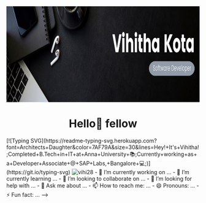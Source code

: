 <img align="center" height=250 src="https://github.com/Vihi28/Vihi28/blob/main/Banner.png"/>
<h1 align="center">Hello👋 fellow <Developers/> </h1>
[![Typing SVG](https://readme-typing-svg.herokuapp.com?font=Architects+Daughter&color=7AF79A&size=30&lines=Hey!+It's+Vihitha!;Completed+B.Tech+in+IT+at+Anna+University+📚;Currently+working+as+a+Developer+Associate+@+SAP+Labs,+Bangalore+💻;)](https://git.io/typing-svg)

<img src="https://komarev.com/ghpvc/?username=vihi28&label=Profile%20views&color=0047AB&style=plastic?" alt="vihi28" height=25px, width=160px/> 
- 🔭 I’m currently working on ...
- 🌱 I’m currently learning ...
- 👯 I’m looking to collaborate on ...
- 🤔 I’m looking for help with ...
- 💬 Ask me about ...
- 📫 How to reach me: ...
- 😄 Pronouns: ...
- ⚡ Fun fact: ...
-->
